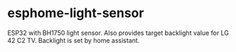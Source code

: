# esphome-light-sensor

ESP32 with BH1750 light sensor. Also provides target backlight value for LG 42 C2 TV. Backlight is set by home assistant.
